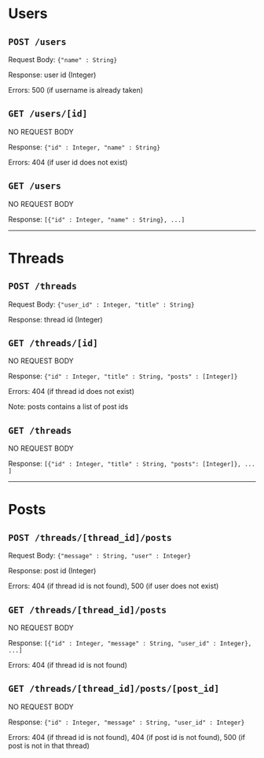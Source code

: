 # Users
## `POST /users`

Request Body: `{"name" : String}`

Response: user id (Integer)

Errors: 500 (if username is already taken)

## `GET /users/[id]`

NO REQUEST BODY

Response: `{"id" : Integer, "name" : String}`

Errors: 404 (if user id does not exist)

## `GET /users`

NO REQUEST BODY

Response: `[{"id" : Integer, "name" : String}, ...]`

---
# Threads
## `POST /threads`

Request Body: `{"user_id" : Integer, "title" : String}`

Response: thread id (Integer)

## `GET /threads/[id]`

NO REQUEST BODY

Response: `{"id" : Integer, "title" : String, "posts" : [Integer]}`

Errors: 404 (if thread id does not exist)

Note: posts contains a list of post ids

## `GET /threads`

NO REQUEST BODY

Response: `[{"id" : Integer, "title" : String, "posts": [Integer]}, ... ]`

---

# Posts

## `POST /threads/[thread_id]/posts`

Request Body: `{"message" : String, "user" : Integer}`

Response: post id (Integer)

Errors: 404 (if thread id is not found), 500 (if user does not exist)

## `GET /threads/[thread_id]/posts`

NO REQUEST BODY

Response: `[{"id" : Integer, "message" : String, "user_id" : Integer}, ...]`

Errors: 404 (if thread id is not found)

## `GET /threads/[thread_id]/posts/[post_id]`

NO REQUEST BODY

Response: `{"id" : Integer, "message" : String, "user_id" : Integer}`

Errors: 404 (if thread id is not found), 404 (if post id is not found), 500 (if post is not in that thread)